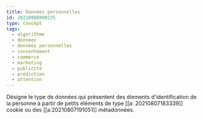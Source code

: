 ```yaml
---
title: Données personnelles
id: 20210808090225
type: concept
tags:
  - algorithme
  - données
  - données personnelles
  - consentement
  - commerce
  - marketing
  - publicité
  - prédiction
  - attention
---
```


Désigne le type de données qui présentent des élements d'identification de la personne à partir de petits éléments de type [[a: 20210807183339]] cookie ou des [[a:20210807191051]] métadonnées.